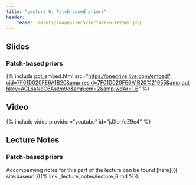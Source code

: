 ```yaml
---
title: "Lecture 6: Patch-based priors"
header:
    teaser: assets/images/lec5/lecture-6-teaser.png
---
```


## Slides


### Patch-based priors

{% include ppt_embed.html
src="https://onedrive.live.com/embed?cid=7F01D020FE6A1B20&amp;resid=7F01D020FE6A1B20%21955&amp;authkey=ACLsaNoC6Aszm9o&amp;em=2&amp;wdAr=1.6" %}


## Video

{% include video provider="youtube" id="jJXo-feZ9e4" %}


## Lecture Notes

### Patch-based priors

Accompanying notes for this part of the lecture can be found [here]({{ site.baseurl }}{% link _lecture_notes/lecture_6.md %}).